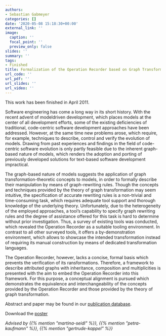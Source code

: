 ```yaml
---
authors:
- Sebastian Gabmeyer
categories: []
date: '2020-05-08 15:18:30+00:00'
external_link: ''
image:
  caption: ''
  focal_point: ''
  preview_only: false
slides: ''
summary: ''
tags:
- Finished
title: Formalization of the Operation Recorder based on Graph Transformation Theory
url_code: ''
url_pdf: ''
url_slides: ''
url_video: ''
---
```


This work has been finished in April 2011.

Software engineering has come a long way in its short history. With the recent advent of modeldriven development, which places models at the center of all development efforts, some of the existing deficiencies of traditional, code-centric software development approaches have been addressed. However, at the same time new problems arose, which require, for example, techniques to describe, control and verify the evolution of models. Drawing from past experiences and findings in the field of code-centric software evolution is only partly feasible due to the inherent graph-based nature of models, which renders the adoption and porting of previously developed solutions for text-based software development impractical.

The graph-based nature of models suggests the application of graph transformation-theoretic concepts to models, in order to formally describe their manipulation by means of graph-rewriting rules. Though the concepts and techniques provided by the theory of graph transformation may seem intuitive, the specification of accurate rewriting rules is a non-trivial and time-consuming task, which requires adequate tool support and thorough knowledge of the underlying theory. Unfortunately, due to the heterogeneity of the employed approaches, a tool’s capability to specify graph rewriting rules and the degree of assistance offered for this task is hard to determine without prior investigation. Thus, a survey of existing tools was conducted, which revealed the Operation Recorder as a suitable tooling environment. In contrast to all other surveyed tools, it offers a by-demonstration environment, which allows to showcase the intended transformation instead of requiring its manual construction by means of dedicated transformation languages.

The Operation Recorder, however, lacks a concise, formal basis which prevents the verification of its ransformations. Therefore, a framework to describe attributed graphs with inheritance, composition and multiplicities is presented with the aim to embed the Operation Recorder into this framework. For this purpose, a conceptual alignment is pursued which demonstrates the equivalence and interchangeability of the concepts provided by the Operation Recorder and those provided by the theory of graph transformation.

Abstract and paper may be found in our <a class="external" href="http://publik.tuwien.ac.at/showentry.php?ID=196648&amp;lang=2">publication database</a>.

 Download the [poster](https://www.big.tuwien.ac.at/app/uploads/2016/10/Gabmeyer_poster.pdf)

*Advised by {{% mention "martina-seidl" %}}, {{% mention "petra-kaufmann" %}}, {{% mention "gertrude-kappel" %}}*